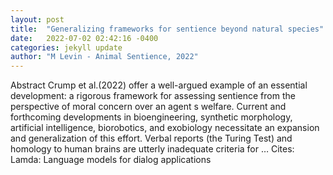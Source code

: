 ```yaml
---
layout: post
title:  "Generalizing frameworks for sentience beyond natural species"
date:   2022-07-02 02:42:16 -0400
categories: jekyll update
author: "M Levin - Animal Sentience, 2022"
---
```

Abstract Crump et al.(2022) offer a well-argued example of an essential development: a rigorous framework for assessing sentience from the perspective of moral concern over an agent s welfare. Current and forthcoming developments in bioengineering, synthetic morphology, artificial intelligence, biorobotics, and exobiology necessitate an expansion and generalization of this effort. Verbal reports (the Turing Test) and homology to human brains are utterly inadequate criteria for …
Cites: ‪Lamda: Language models for dialog applications‬  